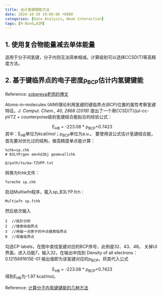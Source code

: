 ```yaml
---
title: 估计氢键键能方法
date: 2024-10-30 19:00:00 +0800
categories: [Data Analysis, Weak Interaction]
tags: [H-Bond,AIM]     
---
```

## 1. 使用复合物能量减去单体能量
适用于分子间氢键，分子内则无法简单相减。计算级别可以选择CCSD(T)等高精度方法。
## 2. 基于键临界点的电子密度ρ<sub>BCP</sub>估计内氢键键能
Reference: [sobereva老师的博文][example] 

[example]: http://sobereva.com/513 "透彻认识氢键本质、简单可靠地估计氢键强度：一篇2019年JCC上的重要研究文章介绍"

Atoms-in-molecules (AIM)理论利用氢键的键临界点(BCP)位置的属性考察氢键特征。*J. Comput. Chem., 40, 2868 (2019)* 提出了一个用CCSD(T)/jul-cc-pVTZ + counterpoise级别氢键结合能拟合的经验公式：
<div style="text-align: center;">
E<sub>HB</sub> = -223.08 * ρ<sub>BCP</sub>+0.7423
</div>
其中：E<sub>HB</sub>单位为kcal/mol；ρ<sub>BCP</sub>单位为a.u.。
要使用该公式估计氢键结合能，首先要对优化过的结构，做高精度单点能计算：

```
%chk=sp.chk
# B3LYP/gen em=hd3bj geom=allchk

@/path/to/ma-TZVPP.txt
```
转换为fchk文件：
```
formchk sp.chk
```
启动Multiwfn程序，载入sp_B3LYP.fch：
```
Multiwfn sp.fchk
```
然后依次输入
```
2  //拓扑分析
2  //搜索核临界点
3  //用每一对原子的中点搜索临界点
0  //观看临界点
```
勾选CP labels，在图中查找氢键对应的BCP序号，此例是32、43、48。
关掉UI界面，进入功能7，输入32，在输出中找到
Density of all electrons：0.1215691615E-01
输出值即为该氢键对应的ρ<sub>BCP</sub>。将其代入公式
<div style="text-align: center;">
E<sub>HB</sub> = -223.08 * ρ<sub>BCP</sub>+0.7423
</div>
得到E<sub>HB</sub>为-1.97 kcal/mol。

Reference: [计算分子内氢键键能的几种方法][example] 

[example]: http://sobereva.com/522 







